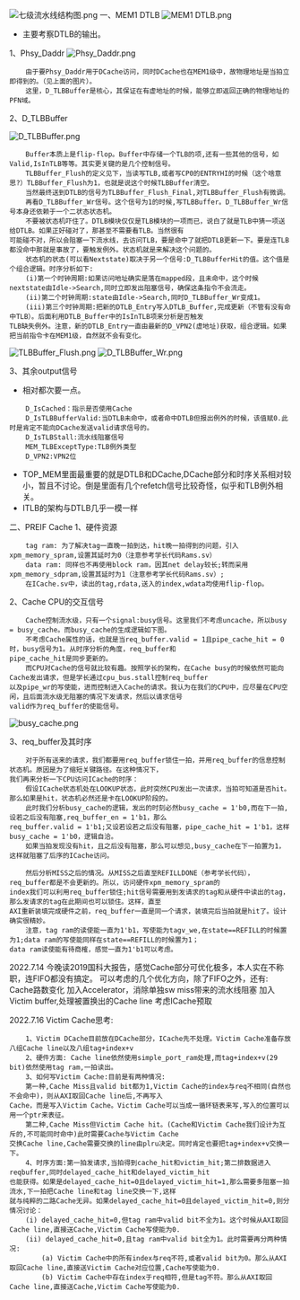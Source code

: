 ![七级流水线结构图.png](图片/七级流水线结构图.png)
一、MEM1 DTLB
![MEM1 DTLB.png](图片/MEM1%20DTLB.png)
- 主要考察DTLB的输出。

1、Phsy_Daddr
![Phsy_Daddr.png](图片/Phsy_Daddr.png)
```
    由于要Phsy_Daddr用于DCache访问，同时DCache也在MEM1级中，故物理地址是当拍立即得到的。（见上面的图片）。
    这里，D_TLBBuffer是核心，其保证在有虚地址的时候，能够立即返回正确的物理地址的PFN域。
```


2、D_TLBBuffer

![D_TLBBuffer.png](图片/D_TLBBuffer.png)
```
    Buffer本质上是flip-flop。Buffer中存储一个TLB的项,还有一些其他的信号，如Valid,IsInTLB等等。其实更关键的是几个控制信号。
    TLBBuffer_Flush的定义见下，当读写TLB,或者写CP0的ENTRYHI的时候（这个啥意思?）TLBBuffer_Flush为1，也就是说这个时候TLBBuffer清空。
    当然最终送到DTLB的信号为TLBBuffer_Flush_Final,对TLBBuffer_Flush有微调。
    再看D_TLBBuffer_Wr信号。这个信号为1的时候,写TLBBuffer。D_TLBBuffer_Wr信号本身还依赖于一个二状态状态机。
    不要被状态机吓住了。DTLB模块仅仅是TLB模块的一项而已，说白了就是TLB中猜一项送给DTLB。如果正好碰对了，那甚至不需要看TLB。当然很有
可能碰不对，所以会阻塞一下流水线，去访问TLB，要是命中了就把DTLB更新一下。要是连TLB都没命中那就是事故了，要触发例外。状态机就是来解决这个问题的。
    状态机的状态(可以看Nextstate)取决于另一个信号:D_TLBBufferHit的值。这个值是个组合逻辑。时序分析如下:
    (i)第一个时钟周期:如果访问地址确实是落在mapped段，且未命中，这个时候nextstate由Idle->Search,同时立即发出阻塞信号，确保这条指令不会流走。
    (ii)第二个时钟周期:state由Idle->Search,同时D_TLBBuffer_Wr变成1。
    (iii)第三个时钟周期:把新的DTLB_Entry写入DTLB_Buffer,完成更新（不管有没有命中TLB）。后面利用DTLB_Buffer中的IsInTLB项来分析是否触发
TLB缺失例外。注意，新的DTLB_Entry一直由最新的D_VPN2(虚地址)获取，组合逻辑。如果把当前指令卡在MEM1级，自然就不会有变化。
```
![TLBBuffer_Flush.png](图片/TLBBuffer_Flush.png)
![D_TLBBuffer_Wr.png](图片/D_TLBBuffer_Wr.png)

3、其余output信号

- 相对都次要一点。
```
    D_IsCached：指示是否使用Cache
    D_IsTLBBufferValid:当DTLB未命中，或者命中DTLB但报出例外的时候，该值赋0.此时是肯定不能向DCache发送valid请求信号的。
    D_IsTLBStall:流水线阻塞信号
    MEM_TLBExceptType:TLB例外类型
    D_VPN2:VPN2位
```

- TOP_MEM里面最重要的就是DTLB和DCache,DCache部分和时序关系相对较小，暂且不讨论。倒是里面有几个refetch信号比较奇怪，似乎和TLB例外相关。
- ITLB的架构与DTLB几乎一模一样

二、PREIF Cache
1、硬件资源
```
    tag ram: 为了解决tag一直晚一拍到达，hit晚一拍得到的问题，引入xpm_memory_spram,设置其延时为0（注意参考学长代码Rams.sv）
    data ram: 同样也不再使用block ram，因其net delay较长;转而采用xpm_memory_sdpram,设置其延时为1（注意参考学长代码Rams.sv）;
    在ICache.sv中，读出的tag,rdata,送入的index,wdata均使用flip-flop。
```

2、Cache CPU的交互信号
```
    Cache控制流水级，只有一个signal:busy信号。这里我们不考虑uncache，所以busy = busy_cache。而busy_cache的生成逻辑如下图。
    不考虑Cache属性的话，也就是当req_buffer.valid = 1且pipe_cache_hit = 0时，busy信号为1。从时序分析的角度，req_buffer和
pipe_cache_hit是同步更新的。
    而CPU对Cache的信号就比较有趣。按照学长的架构，在Cache busy的时候依然可能向Cache发出请求，但是学长通过cpu_bus.stall控制req_buffer
以及pipe_wr的写使能，进而控制进入Cache的请求。我认为在我们的CPU中，应尽量在CPU空闲，且后面流水级无阻塞的情况下发请求，然后以请求信号
valid作为req_buffer的使能信号。
```
![busy_cache.png](图片/busy_cache.png)

3、req_buffer及其时序
```
    对于所有送来的请求，我们都要用req_buffer锁住一拍，并用req_buffer的信息控制状态机。原因是为了缩短关键路径。在这种情况下，
我们再来分析一下CPU访问ICache的时序：
    假设ICache状态机处在LOOKUP状态，此时突然CPU发出一次请求，当拍可知道是否hit。那么如果是hit，状态机必然还是卡在LOOKUP阶段的。
    此时我们分析busy_cache的逻辑，发出的时刻必然busy_cache = 1'b0,而在下一拍,设若之后没有阻塞,req_buffer_en = 1'b1，那么
req_buffer.valid = 1'b1;又设若设若之后没有阻塞，pipe_cache_hit = 1'b1，这样busy_cache = 1'b0，逻辑自洽。
    如果当拍发现没有hit，且之后没有阻塞，那么可以想见,busy_cache在下一拍置为1，这样就阻塞了后序的ICache访问。
    
    然后分析MISS之后的情况。从MISS之后直至REFILLDONE（参考学长代码），req_buffer都是不会更新的。所以，访问硬件xpm_memory_spram的
index我们可以利用req_buffer锁住;hit信号需要用到发请求的tag和从硬件中读出的tag，那么发请求的tag在此期间也可以锁住。这样，直至
AXI重新装填完成硬件之前，req_buffer一直是同一个请求，装填完后当拍就是hit了。设计确实很精妙。
    注意，tag ram的读使能一直为1'b1，写使能为tagv_we,在state==REFILL的时候置为1;data ram的写使能同样在state==REFILL的时候置为1；
data ram读使能有待商榷，感觉一直为1'b1可以考虑。
```

2022.7.14
今晚读2019国科大报告，感觉Cache部分可优化极多，本人实在不称职，连FIFO都没有搞定。
可以考虑的几个优化方向，除了FIFO之外，还有:
Cache路数变化
加入Accelerator，消除单独sw miss带来的流水线阻塞
加入Victim buffer,处理被置换出的Cache line
考虑ICache预取

2022.7.16
Victim Cache思考:
```
    1、Victim DCache目前放在DCache部分，ICache先不处理。Victim Cache准备存放八组Cache line以及八组tag+index+v
    2、硬件方面: Cache line依然使用simple_port_ram处理,而tag+index+v(29 bit)依然使用tag ram,一拍读出。
    3、如何写Victim Cache:目前是有两种情况:
    第一种,Cache Miss且valid bit都为1,Victim Cache的index与req不相同(自然也不会命中)，则从AXI取回Cache line后,不再写入
Cache，而是写入Victim Cache。Victim Cache可以当成一循环链表来写,写入的位置可以用一个ptr来表征。
    第二种,Cache Miss但Victim Cache hit。(Cache和Victim Cache我们设计为互斥的,不可能同时命中)此时需要Cache与Victim Cache
交换Cache line,Cache需要交换的line由plru决定。同时肯定也要把tag+index+v交换一下。
    4、时序方面:第一拍发请求,当拍得到cache_hit和victim_hit;第二排数据进入reqbuffer,同时delayed_cache_hit和delayed_victim_hit
也能获得。如果是delayed_cache_hit=0且delayed_victim_hit=1,那么需要多阻塞一拍流水,下一拍把Cache line和tag line交换一下,这样
就与纯粹的二路Cache无异。如果delayed_cache_hit=0且delayed_victim_hit=0,则分情况讨论：
    (i) delayed_cache_hit=0,但tag ram中valid bit不全为1。这个时候从AXI取回Cache line,直接送Cache,Victim Cache写使能为0.
    (ii) delayed_cache_hit=0,且tag ram中valid bit全为1。此时需要再分两种情况:
        (a) Victim Cache中的所有index与req不符,或者valid bit为0。那么从AXI取回Cache line,直接送Victim Cache对应位置,Cache写使能为0.
        (b) Victim Cache中存在index于req相符,但是tag不符。那么从AXI取回Cache line,直接送Cache,Victim Cache写使能为0.
```


